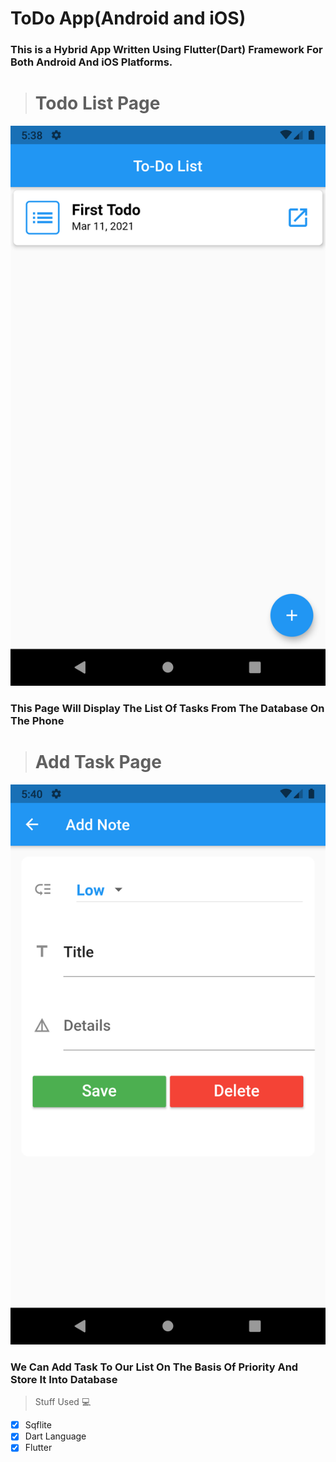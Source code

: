 # ToDo App(Android and iOS)

### This is a Hybrid App Written Using Flutter(Dart) Framework For Both Android And iOS Platforms.

> # Todo List Page

![Screenshot 2019-06-10 at 4 08 06 PM](https://github.com/Raamkee/flutter_todo_list/blob/main/Screenshots/Screenshot_1615464534.png)

### This Page Will Display The List Of Tasks From The Database On The Phone

> # Add Task Page
![Screenshot 2019-06-10 at 4 08 06 PM](https://github.com/Raamkee/flutter_todo_list/blob/main/Screenshots/Screenshot_1615464628.png)
### We Can Add Task To Our List On The Basis Of Priority And Store It Into Database

> Stuff  Used :computer:
- [x] Sqflite
- [x] Dart Language 
- [x] Flutter
